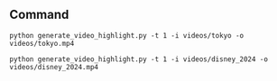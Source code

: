 

## Command

```shell
python generate_video_highlight.py -t 1 -i videos/tokyo -o videos/tokyo.mp4
```

```shell
python generate_video_highlight.py -t 1 -i videos/disney_2024 -o videos/disney_2024.mp4
```
